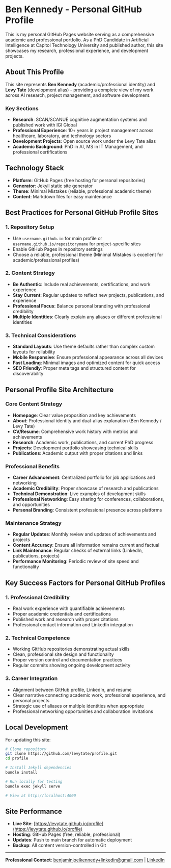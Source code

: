 # Ben Kennedy - Personal GitHub Profile

This is my personal GitHub Pages website serving as a comprehensive academic and professional portfolio. As a PhD Candidate in Artificial Intelligence at Capitol Technology University and published author, this site showcases my research, professional experience, and development projects.

## About This Profile

This site represents **Ben Kennedy** (academic/professional identity) and **Levy Tate** (development alias) - providing a complete view of my work across AI research, project management, and software development.

### Key Sections
- **Research**: SCAN/SCANUE cognitive augmentation systems and published work with IGI Global
- **Professional Experience**: 10+ years in project management across healthcare, laboratory, and technology sectors  
- **Development Projects**: Open source work under the Levy Tate alias
- **Academic Background**: PhD in AI, MS in IT Management, and professional certifications

## Technology Stack

- **Platform**: GitHub Pages (free hosting for personal repositories)
- **Generator**: Jekyll static site generator
- **Theme**: Minimal Mistakes (reliable, professional academic theme)
- **Content**: Markdown files for easy maintenance

## Best Practices for Personal GitHub Profile Sites

### 1. **Repository Setup**
- Use `username.github.io` for main profile or `username.github.io/repositoryname` for project-specific sites
- Enable GitHub Pages in repository settings
- Choose a reliable, professional theme (Minimal Mistakes is excellent for academic/professional profiles)

### 2. **Content Strategy**
- **Be Authentic**: Include real achievements, certifications, and work experience
- **Stay Current**: Regular updates to reflect new projects, publications, and experience
- **Professional Focus**: Balance personal branding with professional credibility
- **Multiple Identities**: Clearly explain any aliases or different professional identities

### 3. **Technical Considerations**
- **Standard Layouts**: Use theme defaults rather than complex custom layouts for reliability
- **Mobile Responsive**: Ensure professional appearance across all devices
- **Fast Loading**: Minimal images and optimized content for quick access
- **SEO Friendly**: Proper meta tags and structured content for discoverability

## Personal Profile Site Architecture

### Core Content Strategy
- **Homepage**: Clear value proposition and key achievements
- **About**: Professional identity and dual-alias explanation (Ben Kennedy / Levy Tate)
- **CV/Resume**: Comprehensive work history with metrics and achievements
- **Research**: Academic work, publications, and current PhD progress
- **Projects**: Development portfolio showcasing technical skills
- **Publications**: Academic output with proper citations and links

### Professional Benefits
- **Career Advancement**: Centralized portfolio for job applications and networking
- **Academic Credibility**: Proper showcase of research and publications
- **Technical Demonstration**: Live examples of development skills
- **Professional Networking**: Easy sharing for conferences, collaborations, and opportunities
- **Personal Branding**: Consistent professional presence across platforms

### Maintenance Strategy
- **Regular Updates**: Monthly review and updates of achievements and projects
- **Content Accuracy**: Ensure all information remains current and factual
- **Link Maintenance**: Regular checks of external links (LinkedIn, publications, projects)
- **Performance Monitoring**: Periodic review of site speed and functionality

## Key Success Factors for Personal GitHub Profiles

### 1. **Professional Credibility**
- Real work experience with quantifiable achievements
- Proper academic credentials and certifications
- Published work and research with proper citations
- Professional contact information and LinkedIn integration

### 2. **Technical Competence**  
- Working GitHub repositories demonstrating actual skills
- Clean, professional site design and functionality
- Proper version control and documentation practices
- Regular commits showing ongoing development activity

### 3. **Career Integration**
- Alignment between GitHub profile, LinkedIn, and resume
- Clear narrative connecting academic work, professional experience, and personal projects
- Strategic use of aliases or multiple identities when appropriate
- Professional networking opportunities and collaboration invitations

## Local Development

For updating this site:

```bash
# Clone repository
git clone https://github.com/levytate/profile.git
cd profile

# Install Jekyll dependencies  
bundle install

# Run locally for testing
bundle exec jekyll serve

# View at http://localhost:4000
```

## Site Performance

- **Live Site**: [https://levytate.github.io/profile](https://levytate.github.io/profile)
- **Hosting**: GitHub Pages (free, reliable, professional)
- **Updates**: Push to main branch for automatic deployment
- **Backup**: All content version-controlled in Git

---

**Professional Contact**: [benjaminjoelkennedy+linkedin@gmail.com](mailto:benjaminjoelkennedy+linkedin@gmail.com) | [LinkedIn](https://www.linkedin.com/in/benjaminjoelkennedy)